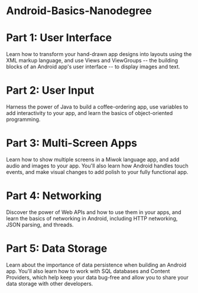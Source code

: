# Android-Basics-Nanodegree

# Part 1: User Interface

Learn how to transform your hand-drawn app designs into layouts using the XML markup language, and use Views and ViewGroups -- the building blocks of an Android app's user interface -- to display images and text.

# Part 2: User Input

Harness the power of Java to build a coffee-ordering app, use variables to add interactivity to your app, and learn the basics of object-oriented programming.

# Part 3: Multi-Screen Apps

Learn how to show multiple screens in a Miwok language app, and add audio and images to your app. You'll also learn how Android handles touch events, and make visual changes to add polish to your fully functional app.


# Part 4: Networking

Discover the power of Web APIs and how to use them in your apps, and learn the basics of networking in Android, including HTTP networking, JSON parsing, and threads.


# Part 5: Data Storage

Learn about the importance of data persistence when building an Android app. You'll also learn how to work with SQL databases and Content Providers, which help keep your data bug-free and allow you to share your data storage with other developers.

